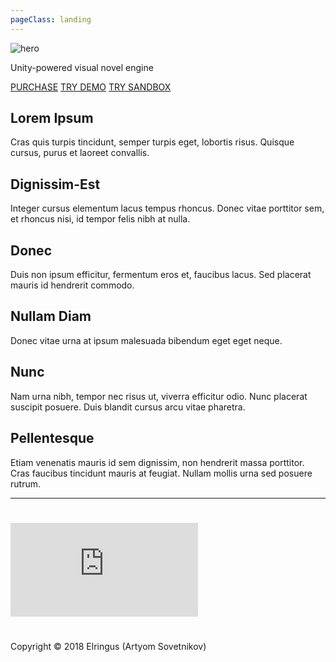 ```yaml
---
pageClass: landing
---
```


<div class="home">

<div class="hero">
    <img src="/hero.png" alt="hero"> 
    <!-- <h1>Naninovel</h1> -->
    <p class="description">Unity-powered visual novel engine</p>
    <p class="actions">
        <a href="https://u3d.as/b9w" target="_blank" rel="noopener noreferrer" class="nav-link external action-button">PURCHASE</a>
        <a href="/demo/" target="_blank" rel="noopener noreferrer" class="nav-link external action-button white">TRY DEMO</a>
        <a href="/sandbox/" target="_blank" rel="noopener noreferrer" class="nav-link external action-button white">TRY SANDBOX</a>
    </p>
</div>

<div class="features">
    <div class="feature"><h2>Lorem Ipsum</h2> <p>Cras quis turpis tincidunt, semper turpis eget, lobortis risus. Quisque cursus, purus et laoreet convallis.</p></div>
    <div class="feature"><h2>Dignissim-Est</h2> <p>Integer cursus elementum lacus tempus rhoncus. Donec vitae porttitor sem, et rhoncus nisi, id tempor felis nibh at nulla.</p></div>
    <div class="feature"><h2>Donec</h2> <p>Duis non ipsum efficitur, fermentum eros et, faucibus lacus. Sed placerat mauris id hendrerit commodo.</p></div>
    <div class="feature"><h2>Nullam Diam</h2> <p>Donec vitae urna at ipsum malesuada bibendum eget eget neque.</p></div>
    <div class="feature"><h2>Nunc</h2> <p>Nam urna nibh, tempor nec risus ut, viverra efficitur odio. Nunc placerat suscipit posuere. Duis blandit cursus arcu vitae pharetra.</p></div>
    <div class="feature"><h2>Pellentesque</h2> <p>Etiam venenatis mauris id sem dignissim, non hendrerit massa porttitor. Cras faucibus tincidunt mauris at feugiat. Nullam mollis urna sed posuere rutrum.</p></div>
</div>

---
#

<div class="video-container">
    <iframe src="https://www.youtube-nocookie.com/embed/t42HHIw4Apw" frameborder="0" allow="accelerometer; autoplay; encrypted-media; gyroscope; picture-in-picture" allowfullscreen></iframe>
</div>

# 

<div class="footer">Copyright © 2018 Elringus (Artyom Sovetnikov)</div>

</div>